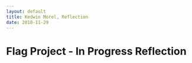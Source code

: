 ```yaml
---
layout: default
title: Kedwin Morel, Reflection
date: 2018-11-29
---
```


<h1> Flag Project - In Progress Reflection </h1>


